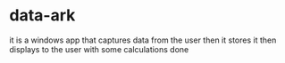 # data-ark
it is a windows app that captures data from the user then it stores it then displays to the user with some calculations done 
